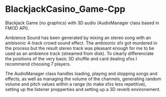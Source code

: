 # BlackjackCasino_Game-Cpp
Blackjack Game (no graphics) with 3D audio (AudioManager class based in FMOD API).

Ambience Sound has been generated by mixing an stereo song with an ambisonic 4-track crowd sound effect. The ambisonic sfx got murdered in the process but the result stereo track was pleasant enough for me to be used as an ambience track (streamed from disk). To clearly differenciate the positions of the very basic 3D shuffle and card dealing sfxs I recommend choosing 7 players.

The AudioManager class handles loading, playing and stopping songs and effects, as well as managing the volume of the channels, generating random volume and pitch values within a range (to make sfxs less repetitive), setting up the listener propperties and setting up a 3D reverb environement.
